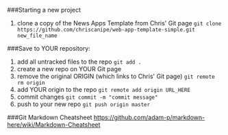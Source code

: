 ###Starting a new project
1) clone a copy of the News Apps Template from Chris' Git page
    ```git clone https://github.com/chriscanipe/web-app-template-simple.git new_file_name```

###Save to YOUR repository:
1) add all untracked files to the repo
    ```git add .```
2) create a new repo on YOUR Git page
3) remove the original ORIGIN (which links to Chris' Git page)
    ```git remote rm origin```
4) add YOUR origin to the repo
    ```git remote add origin URL_HERE```
5) commit changes
    ```git commit -m "commit message"```
6) push to your new repo
    ```git push origin master```


###Git Markdown Cheatsheet
https://github.com/adam-p/markdown-here/wiki/Markdown-Cheatsheet